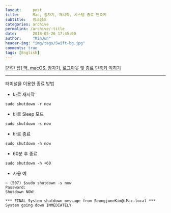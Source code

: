 ```yaml
---
layout:     post
title:      Mac, 잠자기, 재시작, 시스템 종료 단축키
subtitle:   링크참조
categories: archive
permalink: /archive/:title
date:       2018-05-26 17:45:00
author:     "MinJun"
header-img: "img/tags/Swift-bg.jpg"
comments: true 
tags: [English]
---
```


[[간단 팁] 맥, macOS, 잠자기, 로그아웃 및 종료 단축키 익히기](https://macinjune.com/all-posts/mac/tip/%EA%B0%84%EB%8B%A8-%ED%8C%81-%EB%A7%A5-macos-%EC%9E%A0%EC%9E%90%EA%B8%B0-%EB%A1%9C%EA%B7%B8%EC%95%84%EC%9B%83-%EB%B0%8F-%EC%A2%85%EB%A3%8C-%EB%8B%A8%EC%B6%95%ED%82%A4-%EC%9D%B5%ED%9E%88%EA%B8%B0/)<br>

---

터미널을 이용한 종료 방법

- 바로 재시작

```
sudo shutdown -r now
```

- 바로 Sleep 모드

```
sudo shutdown -s now
```

- 바로 종료
 
```
sudo shutdown -h now
```

- 60분 후 종료


```
sudo shutdown -h +60
```

- 사용 예

```
~ (507) $sudo shutdown -s now
Password:
Shutdown NOW!

*** FINAL System shutdown message from SeongjuneKim@iMac.local ***
System going down IMMEDIATELY
```

